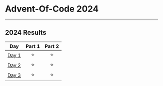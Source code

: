 # Advent-Of-Code 2024

----

<!--- advent_readme_stars table-->
## 2024 Results

|                     Day                      | Part 1 | Part 2 |
|:--------------------------------------------:|:------:|:------:|
| [Day 1](https://adventofcode.com/2024/day/1) |   ⭐    |   ⭐    |
| [Day 2](https://adventofcode.com/2024/day/2) |   ⭐    |   ⭐    |
| [Day 3](https://adventofcode.com/2024/day/3) |   ⭐    |   ⭐    |
<!--- advent_readme_stars table-->
